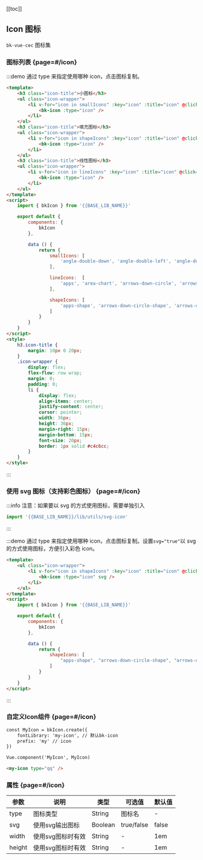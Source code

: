 <script>
    import { bkIcon, bkButton } from '@'
    import '@/utils/svg-icon'

    export default {
        components: {
            bkIcon
        },

        data () {
            return {
                smallIcons: [
                    'angle-double-down', 'angle-double-left', 'angle-double-right', 'angle-double-up', 'angle-left', 'angle-down', 'angle-right', 'angle-up', 'arrows-left', 'arrows-right', 'arrows-down', 'arrows-up', 'check-1', 'close', 'edit2', 'plus'
                ],

                shapeIcons: [
                    'apps-shape', 'arrows-down-circle-shape', 'arrows-down-shape', 'arrows-left-circle-shape', 'arrows-left-shape', 'arrows-m-down-shape', 'arrows-m-left-shape', 'arrows-m-right-shape', 'arrows-m-up-shape', 'arrows-right-circle-shape', 'arrows-right-shape', 'arrows-up-circle-shape', 'arrows-up-shape', 'back-shape', 'block-shape', 'calendar-shape', 'check-circle-shape', 'circle-shape', 'clipboard-shape', 'clock-shape', 'close-circle-shape', 'close3-shape', 'cog-shape', 'cry-shape', 'dashboard-2-shape', 'dashboard-shape', 'data-shape', 'data2-shape', 'dialogue-empty-shape', 'dialogue-shape', 'dispirited-shape', 'down-shape', 'email-shape', 'empty-shape', 'exclamation-circle-shape', 'exclamation-triangle-shape', 'eye-shape', 'eye-slash-shape', 'file-plus-shape', 'file-shape', 'folder-open-shape', 'folder-plus-shape', 'folder-shape', 'heart-shape', 'home-shape', 'id-shape', 'image-shape', 'info-circle-shape', 'left-shape', 'lock-shape', 'minus-circle-shape', 'minus-square-shape', 'mobile-shape', 'next-shape', 'order-shape', 'panel-shape', 'password-shape', 'pc-shape', 'pie-chart-shape', 'pipeline-shape', 'play-circle-shape', 'play-shape', 'plus-circle-shape', 'plus-square-shape', 'qq-shape', 'question-circle-shape', 'right-shape', 'save-shape', 'sina-shape', 'sitemap-shape', 'smile-shape', 'star-shape', 'stop-shape', 'tree-application-shape', 'tree-group-shape', 'tree-module-shape', 'tree-process-shape', 'unlock-shape', 'up-shape', 'user-shape', 'weixin-shape', 'rtx'
                ],

                lineIcons:  [
                    'apps', 'area-chart', 'arrows-down-circle', 'arrows-left-circle', 'arrows-right-circle', 'arrows-up-circle', 'back', 'back2', 'bar-chart', 'bk', 'calendar', 'chain', 'check-circle', 'circle-2-1', 'circle-4-1', 'circle', 'clipboard', 'clock', 'close-circle', 'code', 'cog', 'cry', 'dashboard-2', 'dashboard', 'data', 'data2', 'dedent', 'delete', 'dialogue-empty', 'dialogue', 'dispirited', 'docker', 'download', 'edit', 'ellipsis', 'email', 'empty', 'end', 'exclamation-circle', 'exclamation-triangle', 'exclamation', 'execute', 'eye-slash', 'eye', 'file-plus', 'file', 'folder-open', 'folder-plus', 'folder', 'full-screen', 'heart', 'hide', 'home', 'id', 'image', 'indent', 'info-circle', 'info', 'key', 'line-chart', 'list', 'lock', 'minus-circle', 'minus-square', 'minus', 'mobile', 'monitors-cog', 'monitors', 'more', 'move', 'next', 'order', 'panel-permission', 'panel', 'panels', 'password', 'pause', 'pc', 'pie-chart', 'pipeline', 'play', 'play2', 'play3', 'plus-circle', 'plus-square', 'project', 'qq', 'question-circle', 'question', 'refresh', 'save', 'script-file', 'script-files', 'search', 'sina', 'sitemap', 'smile', 'sort', 'star', 'stop', 'tree-application', 'tree-module', 'tree-process', 'un-full-screen', 'unlock', 'upload', 'user', 'weixin', 'work-manage'
                ]
            }
        },

        methods: {
            copyIconName (name) {
                const input = document.createElement('input')
                document.body.appendChild(input)

                const icon = `<bk-icon type="${name}" />`
                input.setAttribute('value', icon)
                input.select()
                if (document.execCommand('copy')) {
                    document.execCommand('copy')
                    this.$bkMessage({
                        theme: 'success',
                        message: `复制${icon}成功`
                    })
                }
                document.body.removeChild(input)
            },
            copySVGIconName (name) {
                const input = document.createElement('input')
                document.body.appendChild(input)

                const icon = `<bk-icon type="${name}" svg />`
                input.setAttribute('value', icon)
                input.select()
                if (document.execCommand('copy')) {
                    document.execCommand('copy')
                    this.$bkMessage({
                        theme: 'success',
                        message: `复制${icon}成功`
                    })
                }
                document.body.removeChild(input)
            }
        }
    }
</script>
<style>
    h3.icon-title {
        margin: 10px 0 20px;
    }
    .icon-wrapper {
        display: flex;
        flex-flow: row wrap;
        margin: 0;
        padding: 0;
        li {
            display: flex;
            align-items: center;
            justify-content: center;
            cursor: pointer;
            width: 36px;
            height: 36px;
            margin-right: 15px;
            margin-bottom: 15px;
            font-size: 20px;
            border: 1px solid #c4c6cc;
        }
    }
</style>

[[toc]]

## Icon 图标

`bk-vue-cec` 图标集

### 图标列表 {page=#/icon}

:::demo 通过 type 来指定使用哪种 icon，点击图标复制。

```html
<template>
    <h3 class="icon-title">小图标</h3>
    <ul class="icon-wrapper">
        <li v-for="icon in smallIcons" :key="icon" :title="icon" @click="copyIconName(icon)">
            <bk-icon :type="icon" />
        </li>
    </ul>
    <h3 class="icon-title">填充图标</h3>
    <ul class="icon-wrapper">
        <li v-for="icon in shapeIcons" :key="icon" :title="icon" @click="copyIconName(icon)">
            <bk-icon :type="icon" />
        </li>
    </ul>
    <h3 class="icon-title">线性图标</h3>
    <ul class="icon-wrapper">
        <li v-for="icon in lineIcons" :key="icon" :title="icon" @click="copyIconName(icon)">
            <bk-icon :type="icon" />
        </li>
    </ul>
</template>
<script>
    import { bkIcon } from '{{BASE_LIB_NAME}}'

    export default {
        components: {
            bkIcon
        },

        data () {
            return {
                smallIcons: [
                    'angle-double-down', 'angle-double-left', 'angle-double-right', 'angle-double-up', 'angle-left', 'angle-down', 'angle-right', 'angle-up', 'arrows-left', 'arrows-right', 'arrows-down', 'arrows-up', 'check-1', 'close', 'edit2', 'plus'
                ],

                lineIcons:  [
                    'apps', 'area-chart', 'arrows-down-circle', 'arrows-left-circle', 'arrows-right-circle', 'arrows-up-circle', 'back', 'back2', 'bar-chart', 'bk', 'calendar', 'chain', 'check-circle', 'circle-2-1', 'circle-4-1', 'circle', 'clipboard', 'clock', 'close-circle', 'code', 'cog', 'cry', 'dashboard-2', 'dashboard', 'data', 'data2', 'dedent', 'delete', 'dialogue-empty', 'dialogue', 'dispirited', 'docker', 'download', 'edit', 'ellipsis', 'email', 'empty', 'end', 'exclamation-circle', 'exclamation-triangle', 'exclamation', 'execute', 'eye-slash', 'eye', 'file-plus', 'file', 'folder-open', 'folder-plus', 'folder', 'full-screen', 'heart', 'hide', 'home', 'id', 'image', 'indent', 'info-circle', 'info', 'key', 'line-chart', 'list', 'lock', 'minus-circle', 'minus-square', 'minus', 'mobile', 'monitors-cog', 'monitors', 'more', 'move', 'next', 'order', 'panel-permission', 'panel', 'panels', 'password', 'pause', 'pc', 'pie-chart', 'pipeline', 'play', 'play2', 'play3', 'plus-circle', 'plus-square', 'project', 'qq', 'question-circle', 'question', 'refresh', 'save', 'script-file', 'script-files', 'search', 'sina', 'sitemap', 'smile', 'sort', 'star', 'stop', 'tree-application', 'tree-module', 'tree-process', 'un-full-screen', 'unlock', 'upload', 'user', 'weixin', 'work-manage'
                ],

                shapeIcons: [
                    'apps-shape', 'arrows-down-circle-shape', 'arrows-down-shape', 'arrows-left-circle-shape', 'arrows-left-shape', 'arrows-m-down-shape', 'arrows-m-left-shape', 'arrows-m-right-shape', 'arrows-m-up-shape', 'arrows-right-circle-shape', 'arrows-right-shape', 'arrows-up-circle-shape', 'arrows-up-shape', 'back-shape', 'block-shape', 'calendar-shape', 'check-circle-shape', 'circle-shape', 'clipboard-shape', 'clock-shape', 'close-circle-shape', 'close3-shape', 'cog-shape', 'cry-shape', 'dashboard-2-shape', 'dashboard-shape', 'data-shape', 'data2-shape', 'dialogue-empty-shape', 'dialogue-shape', 'dispirited-shape', 'down-shape', 'email-shape', 'empty-shape', 'exclamation-circle-shape', 'exclamation-triangle-shape', 'eye-shape', 'eye-slash-shape', 'file-plus-shape', 'file-shape', 'folder-open-shape', 'folder-plus-shape', 'folder-shape', 'heart-shape', 'home-shape', 'id-shape', 'image-shape', 'info-circle-shape', 'left-shape', 'lock-shape', 'minus-circle-shape', 'minus-square-shape', 'mobile-shape', 'next-shape', 'order-shape', 'panel-shape', 'password-shape', 'pc-shape', 'pie-chart-shape', 'pipeline-shape', 'play-circle-shape', 'play-shape', 'plus-circle-shape', 'plus-square-shape', 'qq-shape', 'question-circle-shape', 'right-shape', 'save-shape', 'sina-shape', 'sitemap-shape', 'smile-shape', 'star-shape', 'stop-shape', 'tree-application-shape', 'tree-group-shape', 'tree-module-shape', 'tree-process-shape', 'unlock-shape', 'up-shape', 'user-shape', 'weixin-shape', 'rtx'
                ]
            }
        }
    }
</script>
<style>
    h3.icon-title {
        margin: 10px 0 20px;
    }
    .icon-wrapper {
        display: flex;
        flex-flow: row wrap;
        margin: 0;
        padding: 0;
        li {
            display: flex;
            align-items: center;
            justify-content: center;
            cursor: pointer;
            width: 36px;
            height: 36px;
            margin-right: 15px;
            margin-bottom: 15px;
            font-size: 20px;
            border: 1px solid #c4c6cc;
        }
    }
</style>
```
:::
### 使用 svg 图标（支持彩色图标） {page=#/icon}

:::info
注意：如果要以 svg 的方式使用图标，需要单独引入
```js
import '{{BASE_LIB_NAME}}/lib/utils/svg-icon'
```
:::

:::demo 通过 type 来指定使用哪种 icon，点击图标复制。设置`svg="true"`以 svg 的方式使用图标，方便引入彩色 icon。

```html
<template>
    <ul class="icon-wrapper">
        <li v-for="icon in shapeIcons" :key="icon" :title="icon" @click="copySVGIconName(icon)">
            <bk-icon :type="icon" svg />
        </li>
    </ul>
</template>
<script>
    import { bkIcon } from '{{BASE_LIB_NAME}}'

    export default {
        components: {
            bkIcon
        },

        data () {
            return {
                shapeIcons: [
                    "apps-shape", "arrows-down-circle-shape", "arrows-down-shape", "arrows-left-circle-shape", "arrows-left-shape", "arrows-m-down-shape", "arrows-m-left-shape", "arrows-m-right-shape", "arrows-m-up-shape", "arrows-right-circle-shape", "arrows-right-shape", "arrows-up-circle-shape", "arrows-up-shape", "back-shape", "block-shape", "calendar-shape", "check-circle-shape", "circle-shape", "clipboard-shape", "clock-shape", "close-circle-shape", "close3-shape", "cog-shape", "cry-shape", "dashboard-2-shape", "dashboard-shape", "data-shape", "data2-shape", "dialogue-empty-shape", "dialogue-shape", "dispirited-shape", "down-shape", "email-shape", "empty-shape", "exclamation-circle-shape", "exclamation-triangle-shape", "eye-shape", "eye-slash-shape", "file-plus-shape", "file-shape", "folder-open-shape", "folder-plus-shape", "folder-shape", "heart-shape", "home-shape", "id-shape", "image-shape", "info-circle-shape", "left-shape", "lock-shape", "minus-circle-shape", "minus-square-shape", "mobile-shape", "next-shape", "order-shape", "panel-shape", "password-shape", "pc-shape", "pie-chart-shape", "pipeline-shape", "play-circle-shape", "play-shape", "plus-circle-shape", "plus-square-shape", "qq-shape", "question-circle-shape", "right-shape", "save-shape", "sina-shape", "sitemap-shape", "smile-shape", "star-shape", "stop-shape", "tree-application-shape", "tree-group-shape", "tree-module-shape", "tree-process-shape", "unlock-shape", "up-shape", "user-shape", "weixin-shape", "rtx"
                ]
            }
        }
    }
</script>
```
:::
### 自定义Icon组件 {page=#/icon}

```html
const MyIcon = bkIcon.create({
    fontLibrary: 'my-icon', // 默认bk-icon
    prefix: 'my' // icon
})

Vue.component('MyIcon', MyIcon)

<my-icon type="qq" />
```

### 属性 {page=#/icon}
| 参数 | 说明 | 类型 | 可选值 | 默认值 |
|------|------|------|------|------|
| type | 图标类型 | String | 图标名 | - |
| svg | 使用svg输出图标 | Boolean | true/false | false |
| width | 使用svg图标时有效 | String | - | 1em |
| height | 使用svg图标时有效 | String | - | 1em |
